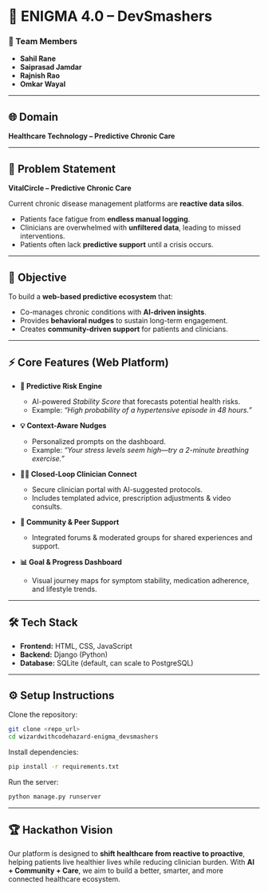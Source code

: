 # 🧩 ENIGMA 4.0 – DevSmashers

### 🚀 Team Members

* **Sahil Rane**
* **Saiprasad Jamdar**
* **Rajnish Rao**
* **Omkar Wayal**

---

## 🌐 Domain

**Healthcare Technology – Predictive Chronic Care**

---

## 📌 Problem Statement

**VitalCircle – Predictive Chronic Care**

Current chronic disease management platforms are **reactive data silos**.

* Patients face fatigue from **endless manual logging**.
* Clinicians are overwhelmed with **unfiltered data**, leading to missed interventions.
* Patients often lack **predictive support** until a crisis occurs.

---

## 🎯 Objective

To build a **web-based predictive ecosystem** that:

* Co-manages chronic conditions with **AI-driven insights**.
* Provides **behavioral nudges** to sustain long-term engagement.
* Creates **community-driven support** for patients and clinicians.

---

## ⚡ Core Features (Web Platform)

* **🔮 Predictive Risk Engine**

  * AI-powered *Stability Score* that forecasts potential health risks.
  * Example: *“High probability of a hypertensive episode in 48 hours.”*

* **💡 Context-Aware Nudges**

  * Personalized prompts on the dashboard.
  * Example: *“Your stress levels seem high—try a 2-minute breathing exercise.”*

* **👨‍⚕️ Closed-Loop Clinician Connect**

  * Secure clinician portal with AI-suggested protocols.
  * Includes templated advice, prescription adjustments & video consults.

* **🤝 Community & Peer Support**

  * Integrated forums & moderated groups for shared experiences and support.

* **📊 Goal & Progress Dashboard**

  * Visual journey maps for symptom stability, medication adherence, and lifestyle trends.

---

## 🛠️ Tech Stack

* **Frontend:** HTML, CSS, JavaScript
* **Backend:** Django (Python)
* **Database:** SQLite (default, can scale to PostgreSQL)

---

## ⚙️ Setup Instructions

Clone the repository:

```bash
git clone <repo_url>
cd wizardwithcodehazard-enigma_devsmashers
```

Install dependencies:

```bash
pip install -r requirements.txt
```

Run the server:

```bash
python manage.py runserver
```


---

## 🏆 Hackathon Vision

Our platform is designed to **shift healthcare from reactive to proactive**, helping patients live healthier lives while reducing clinician burden. With **AI + Community + Care**, we aim to build a better, smarter, and more connected healthcare ecosystem.
